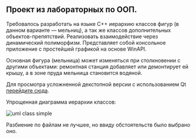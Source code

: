 ## Проект из лабораторных по ООП.
Требовалось разработать на языке С++ иерархию классов фигур (в данном варианте — мельниц), а так же классов дополнительных объектов-препятствий. Реализовать взаимодействие через динамический полиморфизм. Представляет собой консольное приложение с простейшей графикой на основе WinAPI.

Основная фигура (мельница) может изменяться при столкновении с другими объектами: ремонтная станция добавляет или демонтирует ей крышу, а в зоне пруда мельница становится водяной.

Для просмотра усложненной декстопной версии с использованием Qt <a href="https://github.com/Xentention/Uni-projects/tree/main/Mill%20Game%20%D0%BF%D0%BE%D0%B4%20QT">перейдите сюда</a>.

Упрощенная диаграмма иерархии классов:

![uml class simple](https://user-images.githubusercontent.com/96055384/180402849-7cecae76-3e04-42bc-908e-c3b3751186d2.png)

Разбиение по файлам не лучшее, но ввиду обстоятельств было выбрано оно.
